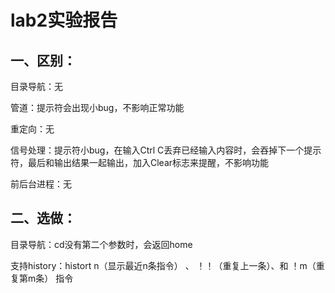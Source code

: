 # lab2实验报告

## 一、区别：

目录导航：无

管道：提示符会出现小bug，不影响正常功能

重定向：无

信号处理：提示符小bug，在输入Ctrl C丢弃已经输入内容时，会吞掉下一个提示符，最后和输出结果一起输出，加入Clear标志来提醒，不影响功能

前后台进程：无

## 二、选做：

目录导航：cd没有第二个参数时，会返回home

支持history：histort n（显示最近n条指令） 、 ！！（重复上一条）、和 ！m（重复第m条） 指令  



 





